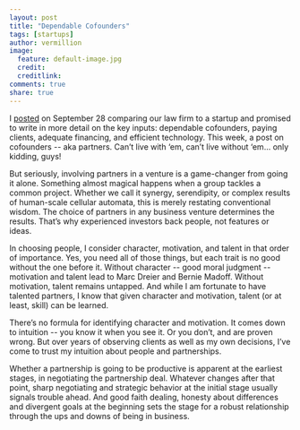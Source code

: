```yaml
---
layout: post
title: "Dependable Cofounders"
tags: [startups]
author: vermillion
image:
  feature: default-image.jpg
  credit: 
  creditlink: 
comments: true
share: true
---
```


I <a href="/law-firm-as-startup/">posted</a> on September 28 comparing our law firm to a startup and promised to write in more detail on the key inputs: dependable cofounders, paying clients, adequate financing, and efficient technology. This week, a post on cofounders -- aka partners. Can’t live with ‘em, can’t live without ‘em... only kidding, guys!

But seriously, involving partners in a venture is a game-changer from going it alone. Something almost magical happens when a group tackles a common project. Whether we call it synergy, serendipity, or complex results of human-scale cellular automata, this is merely restating conventional wisdom. The choice of partners in any business venture determines the results. That’s why experienced investors back people, not features or ideas.

In choosing people, I consider character, motivation, and talent in that order of importance. Yes, you need all of those things, but each trait is no good without the one before it. Without character -- good moral judgment -- motivation and talent lead to Marc Dreier and Bernie Madoff. Without motivation, talent remains untapped. And while I am fortunate to have talented partners, I know that given character and motivation, talent (or at least, skill) can be learned.

There’s no formula for identifying character and motivation. It comes down to intuition -- you know it when you see it. Or you don’t, and are proven wrong. But over years of observing clients as well as my own decisions, I’ve come to trust my intuition about people and partnerships.

Whether a partnership is going to be productive is apparent at the earliest stages, in negotiating the partnership deal. Whatever changes after that point, sharp negotiating and strategic behavior at the initial stage usually signals trouble ahead. And good faith dealing, honesty about differences and divergent goals at the beginning sets the stage for a robust relationship through the ups and downs of being in business.</div>